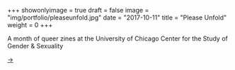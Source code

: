 +++
showonlyimage = true
draft = false
image = "img/portfolio/pleaseunfold.jpg"
date = "2017-10-11"
title = "Please Unfold"
weight = 0
+++

A month of queer zines at the University of Chicago Center for the Study of Gender & Sexuality

<!--more-->

[→](http://buildcoffee.org)